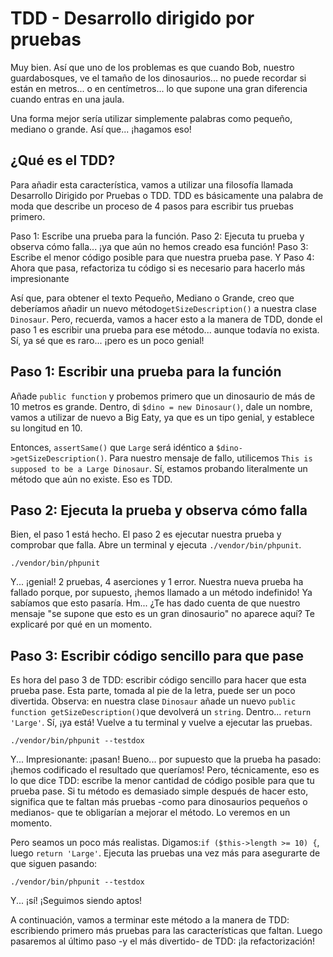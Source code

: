 # TDD - Desarrollo dirigido por pruebas

Muy bien. Así que uno de los problemas es que cuando Bob, nuestro guardabosques, ve el tamaño de los dinosaurios... no puede recordar si están en metros... o en centímetros... lo que supone una gran diferencia cuando entras en una jaula.

Una forma mejor sería utilizar simplemente palabras como pequeño, mediano o grande. Así que... ¡hagamos eso!

## ¿Qué es el TDD?

Para añadir esta característica, vamos a utilizar una filosofía llamada Desarrollo Dirigido por Pruebas o TDD. TDD es básicamente una palabra de moda que describe un proceso de 4 pasos para escribir tus pruebas primero.

Paso 1: Escribe una prueba para la función. Paso 2: Ejecuta tu prueba y observa cómo falla... ¡ya que aún no hemos creado esa función! Paso 3: Escribe el menor código posible para que nuestra prueba pase. Y Paso 4: Ahora que pasa, refactoriza tu código si es necesario para hacerlo más impresionante

Así que, para obtener el texto Pequeño, Mediano o Grande, creo que deberíamos añadir un nuevo método`getSizeDescription()` a nuestra clase `Dinosaur`. Pero, recuerda, vamos a hacer esto a la manera de TDD, donde el paso 1 es escribir una prueba para ese método... aunque todavía no exista. Sí, ya sé que es raro... ¡pero es un poco genial!

## Paso 1: Escribir una prueba para la función

Añade `public function` y probemos primero que un dinosaurio de más de 10 metros es grande. Dentro, di `$dino = new Dinosaur()`, dale un nombre, vamos a utilizar de nuevo a Big Eaty, ya que es un tipo genial, y establece su longitud en 10.

Entonces, `assertSame()` que `Large` será idéntico a `$dino->getSizeDescription()`. Para nuestro mensaje de fallo, utilicemos `This is supposed to be a Large Dinosaur`. Sí, estamos probando literalmente un método que aún no existe. Eso es TDD.

## Paso 2: Ejecuta la prueba y observa cómo falla

Bien, el paso 1 está hecho. El paso 2 es ejecutar nuestra prueba y comprobar que falla. Abre un terminal y ejecuta `./vendor/bin/phpunit`.

```terminal
./vendor/bin/phpunit
```

Y... ¡genial! 2 pruebas, 4 aserciones y 1 error. Nuestra nueva prueba ha fallado porque, por supuesto, ¡hemos llamado a un método indefinido! Ya sabíamos que esto pasaría. Hm... ¿Te has dado cuenta de que nuestro mensaje "se supone que esto es un gran dinosaurio" no aparece aquí? Te explicaré por qué en un momento.

## Paso 3: Escribir código sencillo para que pase

Es hora del paso 3 de TDD: escribir código sencillo para hacer que esta prueba pase. Esta parte, tomada al pie de la letra, puede ser un poco divertida. Observa: en nuestra clase `Dinosaur` añade un nuevo `public function getSizeDescription()`que devolverá un `string`. Dentro... `return 'Large'`. Sí, ¡ya está! Vuelve a tu terminal y vuelve a ejecutar las pruebas.

```terminal-silent
./vendor/bin/phpunit --testdox
```

Y... Impresionante: ¡pasan! Bueno... por supuesto que la prueba ha pasado: ¡hemos codificado el resultado que queríamos! Pero, técnicamente, eso es lo que dice TDD: escribe la menor cantidad de código posible para que tu prueba pase. Si tu método es demasiado simple después de hacer esto, significa que te faltan más pruebas -como para dinosaurios pequeños o medianos- que te obligarían a mejorar el método. Lo veremos en un momento.

Pero seamos un poco más realistas. Digamos:`if ($this->length >= 10) {`, luego `return 'Large'`. Ejecuta las pruebas una vez más para asegurarte de que siguen pasando:

```terminal-silent
./vendor/bin/phpunit --testdox
```

Y... ¡sí! ¡Seguimos siendo aptos!

A continuación, vamos a terminar este método a la manera de TDD: escribiendo primero más pruebas para las características que faltan. Luego pasaremos al último paso -y el más divertido- de TDD: ¡la refactorización!
